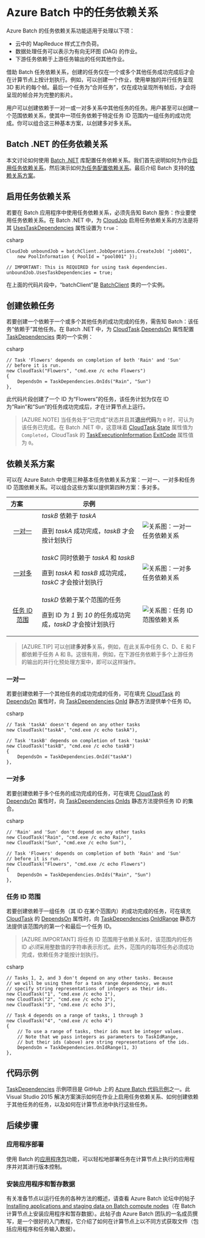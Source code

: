 <properties
    pageTitle="Azure Batch 中的任务依赖关系 | Azure"
    description="在 Azure Batch 中创建依赖于其他任务的成功完成的任务，以处理 MapReduce 样式工作负荷和类似的大数据工作负荷。"
    services="batch"
    documentationcenter=".net"
    author="tamram"
    manager="timlt"
    editor="" />
<tags
    ms.assetid="b8d12db5-ca30-4c7d-993a-a05af9257210"
    ms.service="batch"
    ms.devlang="multiple"
    ms.topic="article"
    ms.tgt_pltfrm="vm-windows"
    ms.workload="big-compute"
    ms.date="01/05/2017"
    wacn.date="02/22/2017"
    ms.author="tamram" />

# Azure Batch 中的任务依赖关系
Azure Batch 的任务依赖关系功能适用于处理以下项：

- 云中的 MapReduce 样式工作负荷。
- 数据处理任务可以表示为有向无环图 (DAG) 的作业。
- 下游任务依赖于上游任务输出的任何其他作业。

借助 Batch 任务依赖关系，创建的任务仅在一个或多个其他任务成功完成后才会在计算节点上按计划执行。例如，可以创建一个作业，使用单独的并行任务呈现 3D 影片的每个帧。最后一个任务为“合并任务”，仅在成功呈现所有帧后，才会将呈现的帧合并为完整的影片。

用户可以创建依赖于一对一或一对多关系中其他任务的任务。用户甚至可以创建一个范围依赖关系，使其中一项任务依赖于特定任务 ID 范围内一组任务的成功完成。你可以组合这三种基本方案，以创建多对多关系。

## Batch .NET 的任务依赖关系
本文讨论如何使用 [Batch .NET][net_msdn] 库配置任务依赖关系。我们首先说明如何为作业[启用任务依赖关系](#enable-task-dependencies)，然后演示如何[为任务配置依赖关系](#create-dependent-tasks)。最后介绍 Batch 支持的[依赖关系方案](#dependency-scenarios)。

## <a name="enable-task-dependencies"></a>启用任务依赖关系

若要在 Batch 应用程序中使用任务依赖关系，必须先告知 Batch 服务：作业要使用任务依赖关系。在 Batch .NET 中，为 [CloudJob][net_cloudjob] 启用任务依赖关系的方法是将其 [UsesTaskDependencies][net_usestaskdependencies] 属性设置为 `true`：

csharp

	CloudJob unboundJob = batchClient.JobOperations.CreateJob( "job001",
	    new PoolInformation { PoolId = "pool001" });

	// IMPORTANT: This is REQUIRED for using task dependencies.
	unboundJob.UsesTaskDependencies = true;


在上面的代码片段中，“batchClient”是 [BatchClient][net_batchclient] 类的一个实例。

## <a name="create-dependent-tasks"></a>创建依赖任务

若要创建一个依赖于一个或多个其他任务的成功完成的任务，需告知 Batch：该任务“依赖于”其他任务。在 Batch .NET 中，为 [CloudTask][net_cloudtask].[DependsOn][net_dependson] 属性配置 [TaskDependencies][net_taskdependencies] 类的一个实例：

csharp

	// Task 'Flowers' depends on completion of both 'Rain' and 'Sun'
	// before it is run.
	new CloudTask("Flowers", "cmd.exe /c echo Flowers")
	{
	    DependsOn = TaskDependencies.OnIds("Rain", "Sun")
	},

此代码片段创建了一个 ID 为“Flowers”的任务，该任务计划为仅在 ID 为“Rain”和“Sun”的任务成功完成后，才在计算节点上运行。

> [AZURE.NOTE]
当任务处于“已完成”状态并且其**退出代码**为 `0` 时，可认为该任务已完成。在 Batch .NET 中，这意味着 [CloudTask][net_cloudtask].[State][net_taskstate] 属性值为 `Completed`，CloudTask 的 [TaskExecutionInformation][net_taskexecutioninformation].[ExitCode][net_exitcode] 属性值为 `0`。
> 
> 

## 依赖关系方案
可以在 Azure Batch 中使用三种基本任务依赖关系方案：一对一、一对多和任务 ID 范围依赖关系。可以组合这些方案以提供第四种方案：多对多。

| 方案&nbsp;&nbsp;&nbsp;&nbsp;&nbsp;&nbsp;&nbsp; | 示例 | |
|:---:| --- | --- |
| [一对一](#one-to-one) |*taskB* 依赖于 *taskA* <p/> 直到 *taskA* 成功完成，*taskB* 才会按计划执行 |![关系图：一对一任务依赖关系][1] |
| [一对多](#one-to-many) |*taskC* 同时依赖于 *taskA* 和 *taskB* <p/> 直到 *taskA* 和 *taskB* 成功完成，*taskC* 才会按计划执行 |![关系图：一对多任务依赖关系][2] |
| [任务 ID 范围](#task-id-range) |*taskD* 依赖于某个范围的任务 <p/> 直到 ID 为 *1* 到 *10* 的任务成功完成，*taskD* 才会按计划执行 |![关系图：任务 ID 范围依赖关系][3] |

> [AZURE.TIP]
可以创建**多对多**关系，例如，在此关系中任务 C、D、E 和 F 都依赖于任务 A 和 B。这很有用，例如，在下游任务依赖于多个上游任务的输出的并行化预处理方案中，即可以这样操作。
> 
> 

### <a name="one-to-one"></a>一对一
若要创建依赖于一个其他任务的成功完成的任务，可在填充 [CloudTask][net_cloudtask] 的 [DependsOn][net_dependson] 属性时，向 [TaskDependencies][net_taskdependencies].[OnId][net_onid] 静态方法提供单个任务 ID。

csharp

	// Task 'taskA' doesn't depend on any other tasks
	new CloudTask("taskA", "cmd.exe /c echo taskA"),

	// Task 'taskB' depends on completion of task 'taskA'
	new CloudTask("taskB", "cmd.exe /c echo taskB")
	{
	    DependsOn = TaskDependencies.OnId("taskA")
	},

### <a name="one-to-many"></a>一对多

若要创建依赖于多个任务的成功完成的任务，可在填充 [CloudTask][net_cloudtask] 的 [DependsOn][net_dependson] 属性时，向 [TaskDependencies][net_taskdependencies].[OnIds][net_onids] 静态方法提供任务 ID 的集合。

csharp

	// 'Rain' and 'Sun' don't depend on any other tasks
	new CloudTask("Rain", "cmd.exe /c echo Rain"),
	new CloudTask("Sun", "cmd.exe /c echo Sun"),

	// Task 'Flowers' depends on completion of both 'Rain' and 'Sun'
	// before it is run.
	new CloudTask("Flowers", "cmd.exe /c echo Flowers")
	{
	    DependsOn = TaskDependencies.OnIds("Rain", "Sun")
	},

### <a name="task-id-range"></a>任务 ID 范围

若要创建依赖于一组任务（其 ID 在某个范围内）的成功完成的任务，可在填充 [CloudTask][net_cloudtask] 的 [DependsOn][net_dependson] 属性时，向 [TaskDependencies][net_taskdependencies].[OnIdRange][net_onidrange] 静态方法提供该范围内的第一个和最后一个任务 ID。

> [AZURE.IMPORTANT]
将任务 ID 范围用于依赖关系时，该范围内的任务 ID *必须*采用整数值的字符串表示形式。此外，范围内的每项任务必须成功完成，依赖任务才能按计划执行。
> 
> 

csharp

	// Tasks 1, 2, and 3 don't depend on any other tasks. Because
	// we will be using them for a task range dependency, we must
	// specify string representations of integers as their ids.
	new CloudTask("1", "cmd.exe /c echo 1"),
	new CloudTask("2", "cmd.exe /c echo 2"),
	new CloudTask("3", "cmd.exe /c echo 3"),

	// Task 4 depends on a range of tasks, 1 through 3
	new CloudTask("4", "cmd.exe /c echo 4")
	{
	    // To use a range of tasks, their ids must be integer values.
	    // Note that we pass integers as parameters to TaskIdRange,
	    // but their ids (above) are string representations of the ids.
	    DependsOn = TaskDependencies.OnIdRange(1, 3)
	},

## 代码示例
[TaskDependencies][github_taskdependencies] 示例项目是 GitHub 上的 [Azure Batch 代码示例][github_samples]之一。此 Visual Studio 2015 解决方案演示如何在作业上启用任务依赖关系、如何创建依赖于其他任务的任务，以及如何在计算节点池中执行这些任务。

## 后续步骤
### 应用程序部署
使用 Batch 的[应用程序包](/documentation/articles/batch-application-packages/)功能，可以轻松地部署任务在计算节点上执行的应用程序并对其进行版本控制。

### 安装应用程序和暂存数据
有关准备节点以运行任务的各种方法的概述，请查看 Azure Batch 论坛中的帖子 [Installing applications and staging data on Batch compute nodes][forum_post]（在 Batch 计算节点上安装应用程序和暂存数据）。此帖子由 Azure Batch 团队的一名成员撰写，是一个很好的入门教程，它介绍了如何在计算节点上以不同方式获取文件（包括应用程序和任务输入数据）。

[forum_post]: https://social.msdn.microsoft.com/Forums/zh-cn/87b19671-1bdf-427a-972c-2af7e5ba82d9/installing-applications-and-staging-data-on-batch-compute-nodes?forum=azurebatch
[github_taskdependencies]: https://github.com/Azure/azure-batch-samples/tree/master/CSharp/ArticleProjects/TaskDependencies
[github_samples]: https://github.com/Azure/azure-batch-samples
[net_batchclient]: https://msdn.microsoft.com/zh-cn/library/azure/microsoft.azure.batch.batchclient.aspx
[net_cloudjob]: https://msdn.microsoft.com/zh-cn/library/azure/microsoft.azure.batch.cloudjob.aspx
[net_cloudtask]: https://msdn.microsoft.com/zh-cn/library/azure/microsoft.azure.batch.cloudtask.aspx
[net_dependson]: https://msdn.microsoft.com/zh-cn/library/azure/microsoft.azure.batch.cloudtask.dependson.aspx
[net_exitcode]: https://msdn.microsoft.com/zh-cn/library/azure/microsoft.azure.batch.taskexecutioninformation.exitcode.aspx
[net_msdn]: https://msdn.microsoft.com/zh-cn/library/azure/mt348682.aspx
[net_onid]: https://msdn.microsoft.com/zh-cn/library/microsoft.azure.batch.taskdependencies.onid.aspx
[net_onids]: https://msdn.microsoft.com/zh-cn/library/microsoft.azure.batch.taskdependencies.onids.aspx
[net_onidrange]: https://msdn.microsoft.com/zh-cn/library/microsoft.azure.batch.taskdependencies.onidrange.aspx
[net_taskexecutioninformation]: https://msdn.microsoft.com/zh-cn/library/azure/microsoft.azure.batch.taskexecutioninformation.aspx
[net_taskstate]: https://msdn.microsoft.com/zh-cn/library/azure/microsoft.azure.batch.common.taskstate.aspx
[net_usestaskdependencies]: https://msdn.microsoft.com/zh-cn/library/azure/microsoft.azure.batch.cloudjob.usestaskdependencies.aspx
[net_taskdependencies]: https://msdn.microsoft.com/zh-cn/library/azure/microsoft.azure.batch.taskdependencies.aspx

[1]: ./media/batch-task-dependency/01_one_to_one.png "关系图：一对一依赖关系"
[2]: ./media/batch-task-dependency/02_one_to_many.png "关系图：一对多依赖关系"
[3]: ./media/batch-task-dependency/03_task_id_range.png "关系图：任务 ID 范围依赖关系"

<!---HONumber=Mooncake_0213_2017-->
<!---Update_Description: wording update -->